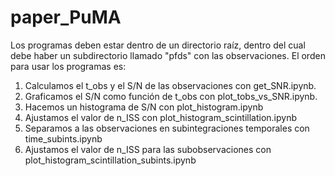 # paper_PuMA

Los programas deben estar dentro de un directorio raíz, dentro del cual debe haber un subdirectorio llamado "pfds" con las observaciones. El orden para usar los programas es:
1. Calculamos el t_obs y el S/N de las observaciones con get_SNR.ipynb.
2. Graficamos el S/N como función de t_obs con plot_tobs_vs_SNR.ipynb.
3. Hacemos un histograma de S/N con plot_histogram.ipynb
4. Ajustamos el valor de n_ISS con plot_histogram_scintillation.ipynb
5. Separamos a las observaciones en subintegraciones temporales con time_subints.ipynb
6. Ajustamos el valor de n_ISS para las subobservaciones con plot_histogram_scintillation_subints.ipynb


